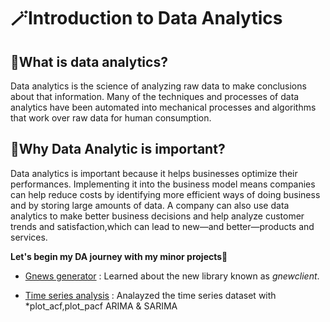 # 🪄Introduction to Data Analytics
## 🧿What is data analytics?
Data analytics is the science of analyzing raw data to make conclusions about that information.
Many of the techniques and processes of data analytics have been automated into mechanical processes and algorithms that work over raw data for human consumption.

## 🧿Why Data Analytic is important?
Data analytics is important because it helps businesses optimize their performances. Implementing it into the business model means companies can help reduce costs by identifying more efficient ways of doing business and by storing large amounts of data.
A company can also use data analytics to make better business decisions and help analyze customer trends and satisfaction,which can lead to new—and better—products and services. 

**Let's begin my DA journey with my minor projects🐼**
- [Gnews generator](https://github.com/Anjali-DA/Data-Analyticts-Python/tree/main/Gnews_generator) : Learned about the new library known as *gnewclient*.

- [Time series analysis](https://github.com/Anjali-DA/Data-Analyticts-Python/blob/main/Time%20series/Project-Global%20temp%20forcasting%20(1).ipynb) : Analayzed the time series dataset with *plot_acf,plot_pacf ARIMA & SARIMA
